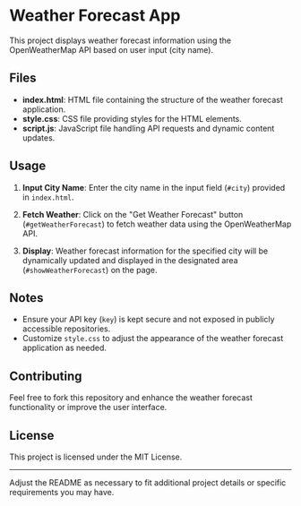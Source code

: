 # Weather Forecast App

This project displays weather forecast information using the OpenWeatherMap API based on user input (city name).

## Files

- **index.html**: HTML file containing the structure of the weather forecast application.
- **style.css**: CSS file providing styles for the HTML elements.
- **script.js**: JavaScript file handling API requests and dynamic content updates.



## Usage

1. **Input City Name**: Enter the city name in the input field (`#city`) provided in `index.html`.

2. **Fetch Weather**: Click on the "Get Weather Forecast" button (`#getWeatherForecast`) to fetch weather data using the OpenWeatherMap API.

3. **Display**: Weather forecast information for the specified city will be dynamically updated and displayed in the designated area (`#showWeatherForecast`) on the page.


## Notes

- Ensure your API key (`key`) is kept secure and not exposed in publicly accessible repositories.
- Customize `style.css` to adjust the appearance of the weather forecast application as needed.

## Contributing

Feel free to fork this repository and enhance the weather forecast functionality or improve the user interface.

## License

This project is licensed under the MIT License.

---

Adjust the README as necessary to fit additional project details or specific requirements you may have.
